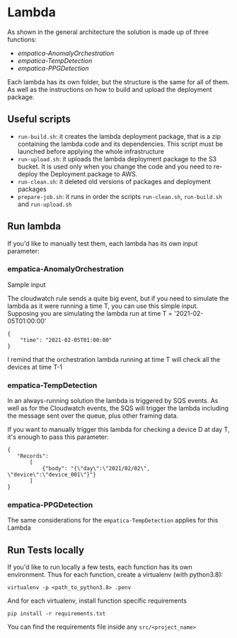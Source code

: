 # Lambda
As shown in the general architecture the solution is made up of three functions:
- _empatica-AnomalyOrchestration_
- _empatica-TempDetection_
- _empatica-PPGDetection_ 

Each lambda has its own folder, but the structure is the same for all of them. 
As well as the instructions on how to build and upload the deployment package.

## Useful scripts
- `run-build.sh`: it creates the lambda deployment package, that is a zip containing the lambda code and its 
dependencies. This script must be launched before applying the whole infrastructure
- `run-upload.sh`: it uploads the lambda deployment package to the S3 bucket. It is used only when you change the code and you need
to re-deploy the Deployment package to AWS. 
- `run-clean.sh`: it deleted old versions of packages and deployment packages
- `prepare-job.sh`: it runs in order the scripts `run-clean.sh`, `run-build.sh` and `run-upload.sh`

## Run lambda 
If you'd like to manually test them, each lambda has its own input parameter:

### empatica-AnomalyOrchestration
Sample input

The cloudwatch rule sends a quite big event, but if you need to simulate the lambda as it were running a time T, you
can use this simple input.
Supposing you are simulating the lambda run at time T = '2021-02-05T01:00:00'
```
{
    "time": "2021-02-05T01:00:00"
}
```
I remind that the orchestration lambda running at time T will check all the devices at time T-1

### empatica-TempDetection
In an always-running solution the lambda is triggered by SQS events. 
As well as for the Cloudwatch events, the SQS will trigger the lambda including the message sent over the queue, plus 
other framing data.

If you want to manually trigger this lambda for checking a device D at day T, it's enough to pass this parameter: 
 ```
{
    "Records": 
        [
            {"body": "{\"day\":\"2021/02/02\", \"device\":\"device_001\"}"}
        ]
}
```

### empatica-PPGDetection
The same considerations for the ``empatica-TempDetection`` applies for this Lambda

## Run Tests locally
If you'd like to run locally a few tests, each function has its own environment. 
Thus for each function, create a virtualenv (with python3.8): 

```
virtualenv -p <path_to_python3.8> .penv
```

And for each virtualenv, install function specific requirements

```
pip install -r requirements.txt
```
You can find the requirements file inside any ``src/<project_name>``